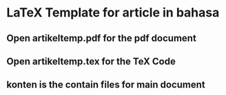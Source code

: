 # LaTeX Template for article in bahasa

## Open artikeltemp.pdf for the pdf document
## Open artikeltemp.tex for the TeX Code
## konten is the contain files for main document
